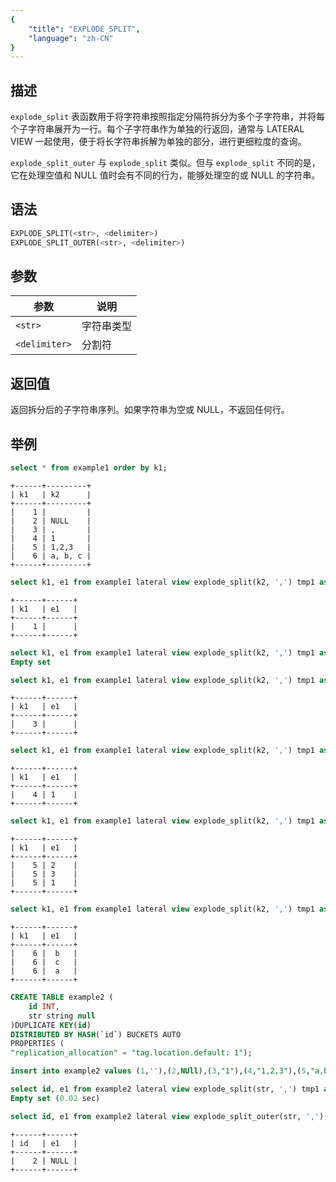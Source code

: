 ```yaml
---
{
    "title": "EXPLODE_SPLIT",
    "language": "zh-CN"
}
---
```


<!--
Licensed to the Apache Software Foundation (ASF) under one
or more contributor license agreements.  See the NOTICE file
distributed with this work for additional information
regarding copyright ownership.  The ASF licenses this file
to you under the Apache License, Version 2.0 (the
"License"); you may not use this file except in compliance
with the License.  You may obtain a copy of the License at

  http://www.apache.org/licenses/LICENSE-2.0

Unless required by applicable law or agreed to in writing,
software distributed under the License is distributed on an
"AS IS" BASIS, WITHOUT WARRANTIES OR CONDITIONS OF ANY
KIND, either express or implied.  See the License for the
specific language governing permissions and limitations
under the License.
-->

## 描述

`explode_split` 表函数用于将字符串按照指定分隔符拆分为多个子字符串，并将每个子字符串展开为一行。每个子字符串作为单独的行返回，通常与 LATERAL VIEW 一起使用，便于将长字符串拆解为单独的部分，进行更细粒度的查询。

`explode_split_outer` 与 `explode_split` 类似。但与 `explode_split` 不同的是，它在处理空值和 NULL 值时会有不同的行为，能够处理空的或 NULL 的字符串。

## 语法
```sql
EXPLODE_SPLIT(<str>, <delimiter>)
EXPLODE_SPLIT_OUTER(<str>, <delimiter>)
```

## 参数

| 参数 | 说明 |
| -- | -- |
| `<str>` | 字符串类型 |
| `<delimiter>` | 分割符 |

## 返回值

返回拆分后的子字符串序列。如果字符串为空或 NULL，不返回任何行。

## 举例

```sql
select * from example1 order by k1;
```

```text
+------+---------+
| k1   | k2      |
+------+---------+
|    1 |         |
|    2 | NULL    |
|    3 | ,       |
|    4 | 1       |
|    5 | 1,2,3   |
|    6 | a, b, c |
+------+---------+
```

```sql
select k1, e1 from example1 lateral view explode_split(k2, ',') tmp1 as e1 where k1 = 1 order by k1, e1;
```

```text
+------+------+
| k1   | e1   |
+------+------+
|    1 |      |
+------+------+
```

```sql
select k1, e1 from example1 lateral view explode_split(k2, ',') tmp1 as e1 where k1 = 2 order by k1, e1;
Empty set
```

```sql
select k1, e1 from example1 lateral view explode_split(k2, ',') tmp1 as e1 where k1 = 3 order by k1, e1;
```

```text
+------+------+
| k1   | e1   |
+------+------+
|    3 |      |
+------+------+
```

```sql
select k1, e1 from example1 lateral view explode_split(k2, ',') tmp1 as e1 where k1 = 4 order by k1, e1;
```

```text
+------+------+
| k1   | e1   |
+------+------+
|    4 | 1    |
+------+------+
```

```sql
select k1, e1 from example1 lateral view explode_split(k2, ',') tmp1 as e1 where k1 = 5 order by k1, e1;
```

```text
+------+------+
| k1   | e1   |
+------+------+
|    5 | 2    |
|    5 | 3    |
|    5 | 1    |
+------+------+
```

```sql
select k1, e1 from example1 lateral view explode_split(k2, ',') tmp1 as e1 where k1 = 6 order by k1, e1;
```

```text
+------+------+
| k1   | e1   |
+------+------+
|    6 |  b   |
|    6 |  c   |
|    6 |  a   |
+------+------+
```

```sql
CREATE TABLE example2 (
    id INT,
    str string null
)DUPLICATE KEY(id)
DISTRIBUTED BY HASH(`id`) BUCKETS AUTO
PROPERTIES (
"replication_allocation" = "tag.location.default: 1");
```

```sql
insert into example2 values (1,''),(2,NUll),(3,"1"),(4,"1,2,3"),(5,"a,b,c");
```

```sql
select id, e1 from example2 lateral view explode_split(str, ',') tmp1 as e1 where id = 2 order by id, e1;
Empty set (0.02 sec)
```

```sql
select id, e1 from example2 lateral view explode_split_outer(str, ',') tmp1 as e1 where id = 2 order by id, e1;
```

```text
+------+------+
| id   | e1   |
+------+------+
|    2 | NULL |
+------+------+
```
